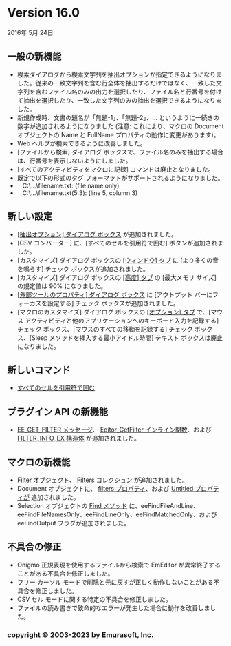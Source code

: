 # Version 16.0

2016年 5月 24日

## 一般の新機能

- 検索ダイアログから検索文字列を抽出オプションが指定できるようになりました。従来の一致文字列を含む行全体を抽出するだけではなく、一致した文字列を含むファイル名のみの出力を選択したり、ファイル名と行番号を付けて抽出を選択したり、一致した文字列のみの抽出を選択できるようになりました。
- 新規作成時、文書の題名が「無題-1」、「無題-2」、... というように一続きの数字が追加されるようになりました (注意: これにより、マクロの Document オブジェクトの Name と FullName プロパティの動作に変更があります)。
- Web ヘルプが検索できるように改善しました。
- \[ファイルから検索\] ダイアログ ボックスで、ファイル名のみを抽出する場合は、行番号を表示しないようにしました。
- \[すべてのアクティビティをマクロに記録\] コマンドは廃止となりました。
- 既定で以下の形式のタグ フォーマットがサポートされるようになりました。
-    C:\\...\\filename.txt: (file name only)
-    C:\\...\\filename.txt(5:3): (line 5, column 3)

## 新しい設定

- [\[抽出オプション\] ダイアログ ボックス](../dlg/extract_options/index) が追加されました。
- \[CSV コンバーター\] に、\[すべてのセルを引用符で囲む\] ボタンが追加されました。
- \[カスタマイズ\] ダイアログ ボックスの [\[ウィンドウ\] タブ](../dlg/customize/window/index) に \[より多くの音を鳴らす\] チェック ボックスが追加されました。
- \[カスタマイズ\] ダイアログ ボックスの [\[高度\] タブ](../dlg/customize/advanced/index) の \[最大メモリ サイズ\] の規定値は 90% になりました。
- [\[外部ツールのプロパティ\] ダイアログ ボックス](../dlg/tools/properties/index) に \[アウトプット バーにフォーカスを設定する\] チェック ボックスが追加されました。
- \[マクロのカスタマイズ\] ダイアログ ボックスの [\[オプション\] タブ](../dlg/macro_customize/options/index) で、\[マウス アクティビティと他のアプリケーションへのキーボード入力を記録する\] チェック ボックス、\[マウスのすべての移動を記録する\] チェック ボックス、\[Sleep メソッドを挿入する最小アイドル時間\] テキスト ボックスは廃止になりました。

## 新しいコマンド

- [すべてのセルを引用符で囲む](../cmd/edit/add_quotes)

## プラグイン API の新機能

- [EE\_GET\_FILTER メッセージ](../plugin/message/ee_get_filter)、 [Editor\_GetFilter インライン関数](../plugin/macro/editor_getfilter)、および [FILTER\_INFO\_EX 構造体](../plugin/structure/filter_info_ex) が追加されました。

## マクロの新機能

- [Filter オブジェクト](../macro/filter/index)、 [Filters コレクション](../macro/filters/index) が追加されました。
- Document オブジェクトに、 [filters プロパティ](../macro/document/filters)、および [Untitled プロパティが](../macro/document/untitled) 追加されました。
- Selection オブジェクトの [Find メソッド](../macro/selection/selection_find) に、eeFindFileAndLine、eeFindFileNamesOnly、eeFindLineOnly、eeFindMatchedOnly、および eeFindOutput フラグが追加されました。

## 不具合の修正

- Onigmo 正規表現を使用するファイルから検索で EmEditor が異常終了することがある不具合を修正しました。
- フリー カーソル モードで削除と元に戻すが正しく動作しないことがある不具合を修正しました。
- CSV セル モードに関する特定の不具合を修正しました。
- ファイルの読み書きで致命的なエラーが発生した場合に動作を改善しました。

### copyright © 2003-2023 by Emurasoft, Inc.
